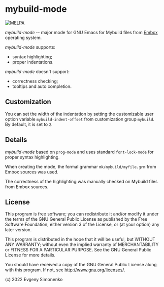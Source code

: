 # mybuild-mode

[![MELPA](https://melpa.org/packages/mybuild-mode-badge.svg)](https://melpa.org/#/mybuild-mode)

_mybuild-mode_ -- major mode for GNU Emacs for Mybuild files from
[Embox](https://embox.github.io/) operating system.

_mybuild-mode_ supports:

- syntax highlighting;
- proper indentations.

_mybuild-mode_ doesn't support:

- correctness checking;
- tooltips and auto completion.

## Customization

You can set the width of the indentation by setting the customizable user option
variable `mybuild-indent-offset` from customization group `mybuild`. By default,
it is set to `2`.

## Details

_mybuild-mode_ based on `prog-mode` and uses standard `font-lock-mode`
for proper syntax highlighting.

When creating the mode, the formal grammar `mk/mybuild/myfile.grm`
from Embox sources was used.

The correctness of the highlighting was manually checked on Mybuild files
from Embox sources.

## License

This program is free software; you can redistribute it and/or modify
it under the terms of the GNU General Public License as published by
the Free Software Foundation, either version 3 of the License, or
(at your option) any later version.

This program is distributed in the hope that it will be useful,
but WITHOUT ANY WARRANTY; without even the implied warranty of
MERCHANTABILITY or FITNESS FOR A PARTICULAR PURPOSE.  See the
GNU General Public License for more details.

You should have received a copy of the GNU General Public License
along with this program.  If not, see <http://www.gnu.org/licenses/>.

(c) 2022 Evgeny Simonenko
